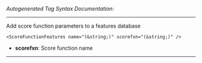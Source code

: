 _Autogenerated Tag Syntax Documentation:_

---
Add score function parameters to a features database

```
<ScoreFunctionFeatures name="(&string;)" scorefxn="(&string;)" />
```

-   **scorefxn**: Score function name

---

